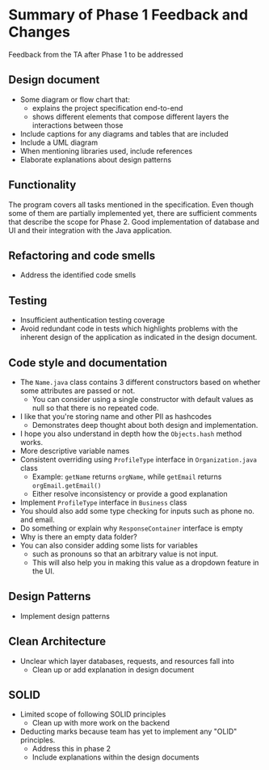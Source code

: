 # Summary of Phase 1 Feedback and Changes

Feedback from the TA after Phase 1 to be addressed

## Design document

- Some diagram or flow chart that:
  - explains the project specification end-to-end
  - shows different elements that compose different layers the interactions between those
- Include captions for any diagrams and tables that are included
- Include a UML diagram
- When mentioning libraries used, include references
- Elaborate explanations about design patterns

## Functionality

The program covers all tasks mentioned in the specification. Even though some of them are partially implemented yet,
there are sufficient comments that describe the scope for Phase 2. Good implementation of database and UI and their
integration with the Java application.

## Refactoring and code smells

- Address the identified code smells

## Testing

- Insufficient authentication testing coverage
- Avoid redundant code in tests which highlights problems with the inherent design of the application as indicated in the design document.

## Code style and documentation

- The `Name.java` class contains 3 different constructors based on whether some attributes are passed or not.
  - You can consider using a single constructor with default values as null so that there is no repeated code.
- I like that you're storing name and other PII as hashcodes
  - Demonstrates deep thought about both design and implementation.
- I hope you also understand in depth how the `Objects.hash` method works.
- More descriptive variable names
- Consistent overriding using `ProfileType` interface in `Organization.java` class
  - Example: `getName` returns `orgName`, while `getEmail` returns `orgEmail.getEmail()`
  - Either resolve inconsistency or provide a good explanation
- Implement `ProfileType` interface in `Business` class
- You should also add some type checking for inputs such as phone no. and email.
- Do something or explain why `ResponseContainer` interface is empty
- Why is there an empty data folder?
- You can also consider adding some lists for variables
  - such as pronouns so that an arbitrary value is not input.
  - This will also help you in making this value as a dropdown feature in the UI.

## Design Patterns

- Implement design patterns

## Clean Architecture

- Unclear which layer databases, requests, and resources fall into
  - Clean up or add explanation in design document

## SOLID

- Limited scope of following SOLID principles
  - Clean up with more work on the backend
- Deducting marks because team has yet to implement any "OLID" principles.
  - Address this in phase 2
  - Include explanations within the design documents